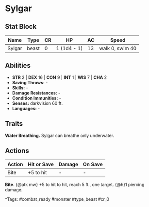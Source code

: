 # Sylgar

## Stat Block

| Name | Type | CR | HP | AC | Speed |
|------|------|----|----|----|-------|
| Sylgar | beast | 0 | 1 (1d4 - 1) | 13 | walk 0, swim 40 |

## Abilities

- **STR** 2 | **DEX** 16 | **CON** 9 | **INT** 1 | **WIS** 7 | **CHA** 2
- **Saving Throws:** -  
- **Skills:** -  
- **Damage Resistances:** -  
- **Condition Immunities:** -  
- **Senses:** darkvision 60 ft.  
- **Languages:** -

## Traits

**Water Breathing.** Sylgar can breathe only underwater.


## Actions

| Action | Hit or Save | Damage | On Save |
|--------|--------------|--------|----------|
| Bite | +5 to hit | - | - |

**Bite.** {@atk mw} +5 to hit to hit, reach 5 ft., one target. {@h}1 piercing damage.


^Tags: #combat_ready #monster #type_beast #cr_0